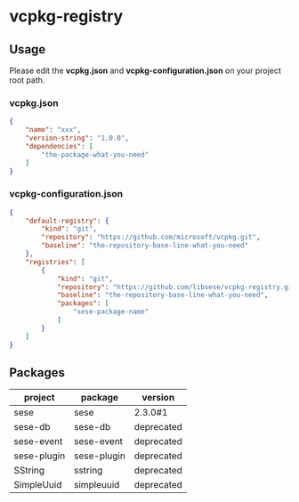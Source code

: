 # vcpkg-registry

## Usage

Please edit the **vcpkg.json** and **vcpkg-configuration.json** on your project root path.

### vcpkg.json

```json
{
    "name": "xxx",
    "version-string": "1.0.0",
    "dependencies": [
        "the-package-what-you-need"
    ]
}
```

### vcpkg-configuration.json

```json
{
    "default-registry": {
        "kind": "git",
        "repository": "https://github.com/microsoft/vcpkg.git",
        "baseline": "the-repository-base-line-what-you-need"
    },
    "registries": [
        {
            "kind": "git",
            "repository": "https://github.com/libsese/vcpkg-registry.git",
            "baseline": "the-repository-base-line-what-you-need",
            "packages": [
                "sese-package-name"
            ]
        }
    ]
}
```

## Packages

| project     | package     | version    |
|-------------|-------------|------------|
| sese        | sese        | 2.3.0#1    |
| sese-db     | sese-db     | deprecated |
| sese-event  | sese-event  | deprecated |
| sese-plugin | sese-plugin | deprecated |
| SString     | sstring     | deprecated |
| SimpleUuid  | simpleuuid  | deprecated |